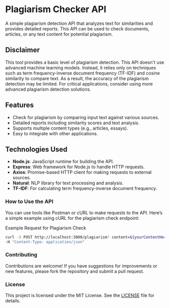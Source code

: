 # Plagiarism Checker API

A simple plagiarism detection API that analyzes text for similarities and provides detailed reports. This API can be used to check documents, articles, or any text content for potential plagiarism.

## Disclaimer

This tool provides a basic level of plagiarism detection. This API doesn't use advanced machine learning models. Instead, it relies only on techniques such as term frequency-inverse document frequency (TF-IDF) and cosine similarity to compare text. As a result, the accuracy of the plagiarism detection may be limited. For critical applications, consider using more advanced plagiarism detection solutions.

## Features

- Check for plagiarism by comparing input text against various sources.
- Detailed reports including similarity scores and text analysis.
- Supports multiple content types (e.g., articles, essays).
- Easy to integrate with other applications.

## Technologies Used

- **Node.js**: JavaScript runtime for building the API.
- **Express**: Web framework for Node.js to handle HTTP requests.
- **Axios**: Promise-based HTTP client for making requests to external sources.
- **Natural**: NLP library for text processing and analysis.
- **TF-IDF**: For calculating term frequency-inverse document frequency.

### How to Use the API
You can use tools like Postman or cURL to make requests to the API. Here’s a simple example using cURL for the plagiarism check endpoint:

Example Request for Plagiarism Check
```bash
curl -X POST http://localhost:3000/plagiarism? content=${yourContentHere}\
-H "Content-Type: application/json"
```

### Contributing
Contributions are welcome! If you have suggestions for improvements or new features, please fork the repository and submit a pull request.

### License
This project is licensed under the MIT License. See the [LICENSE](LICENSE) file for details.
